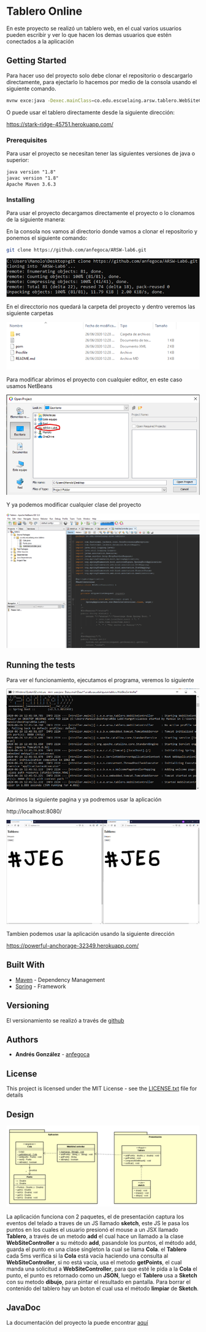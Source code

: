 # Tablero Online

En este proyecto se realizó un tablero web, en el cual varios usuarios pueden escribir y ver lo que hacen los demas usuarios que estén conectados a la aplicación

## Getting Started

Para hacer uso del proyecto solo debe clonar el repositorio o descargarlo directamente, para ejectarlo lo hacemos por medio de la consola usando el siguiente comando.

```bash
mvnw exce:java -Dexec.mainClass=co.edu.escuelaing.arsw.tablero.WebSiteController
```

O puede usar el tablero directamente desde la siguiente dirección:

https://stark-ridge-45751.herokuapp.com/

### Prerequisites

Para usar el proyecto se necesitan tener las siguientes versiones de java o superior:

```
java version "1.8"
javac version "1.8"
Apache Maven 3.6.3
```

### Installing

Para usar el proyecto decargamos directamente el proyecto o lo clonamos de la siguiente manera:

En la consola nos vamos al directorio donde vamos a clonar el repositorio y ponemos el siguiente comando:

```bash
git clone https://github.com/anfegoca/ARSW-lab6.git

```
![clone](https://github.com/anfegoca/ARSW-lab6/blob/master/resources/1.png)

En el direcctorio nos quedará la carpeta del proyecto y dentro veremos las siguiente carpetas

![direc](https://github.com/anfegoca/ARSW-lab6/blob/master/resources/2.png)

Para modificar abrimos el proyecto con cualquier editor, en este caso usamos NetBeans

![edit](https://github.com/anfegoca/ARSW-lab6/blob/master/resources/3.png)

Y ya podemos modificar cualquier clase del proyecto

![class](https://github.com/anfegoca/ARSW-lab6/blob/master/resources/4.png)

## Running the tests

Para ver el funcionamiento, ejecutamos el programa, veremos lo siguiente

![class](https://github.com/anfegoca/ARSW-lab6/blob/master/resources/5.png)

Abrimos la siguiente pagina y ya podremos usar la aplicación

http://localhost:8080/

![class](https://github.com/anfegoca/ARSW-lab6/blob/master/resources/6.png)

Tambien podemos usar la aplicación usando la siguiente dirección

https://powerful-anchorage-32349.herokuapp.com/


## Built With

* [Maven](https://maven.apache.org/) - Dependency Management
* [Spring](https://spring.io/projects/spring-boot) - Framework


## Versioning

El versionamiento se realizó a través de [github](https://github.com/anfegoca/ARSW-lab6.git)

## Authors

* **Andrés González** - [anfegoca](https://github.com/anfegoca)


## License

This project is licensed under the MIT License - see the [LICENSE.txt](LICENSE.txt) file for details

## Design

![class](https://github.com/anfegoca/ARSW-lab6/blob/master/resources/7.png)

La aplicación funciona con 2 paquetes, el de presentación captura los eventos del telado a traves de un JS llamado **sketch**, este JS le pasa los puntos en los cuales el usuario presionó el mouse a un JSX llamado **Tablero**, a través de un metodo **add** el cual hace un llamado a la clase **WebSiteController** a su método **add**, pasandole los puntos, el método add, guarda el punto en una clase singleton la cual se llama **Cola**. el **Tablero** cada 5ms verifica si la **Cola** está vacía haciendo una consulta al **WebSiteController**, si no está vacía, usa el metodo **getPoints**, el cual manda una solicitud a **WebSiteController**, para que esté le pida a la **Cola** el punto, el punto es retornado como un **JSON**, luego el **Tablero** usa a **Sketch** con su metodo **dibujo**, para pintar el resultado en pantalla. Para borrar el contenido del tablero hay un boton el cual usa el método **limpiar** de **Sketch**.

## JavaDoc

La documentación del proyecto la puede encontrar [aquí](https://github.com/anfegoca/ARSW-lab6/tree/master/site/apidocs)
